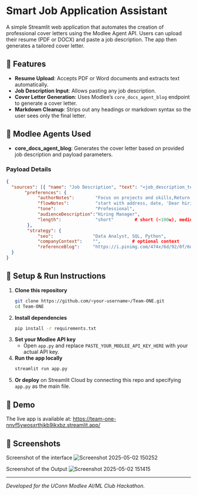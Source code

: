 # Smart Job Application Assistant

A simple Streamlit web application that automates the creation of professional cover letters using the Modlee Agent API. Users can upload their resume (PDF or DOCX) and paste a job description. The app then generates a tailored cover letter.

## 🔧 Features

- **Resume Upload**: Accepts PDF or Word documents and extracts text automatically.
- **Job Description Input**: Allows pasting any job description.
- **Cover Letter Generation**: Uses Modlee’s `core_docs_agent_blog` endpoint to generate a cover letter.
- **Markdown Cleanup**: Strips out any headings or markdown syntax so the user sees only the final letter.

## 🧠 Modlee Agents Used

- **core_docs_agent_blog**: Generates the cover letter based on provided job description and payload parameters.

### Payload Details
```json
{
  "sources": [{ "name": "Job Description", "text": "<job_description_text>" }],
       "preferences": {
            "authorNotes":        "Focus on projects and skills,Return only the plain‑text letter body. Do not include any headings, markdown syntax, or comments.",            # e.g. "Focus on projects and skills"
            "flowNotes":          "start with address, date, 'Dear hiring manager', intro, skills, work experience, projects",            # e.g. "Start with greeting, then match resume"
            "tone":               "Professional",
            "audienceDescription":"Hiring Manager",
            "length":             "short"        # short (~100w), medium (~200w), long
        },
        "strategy": {
            "seo":               "Data Analyst, SQL, Python",            # optional keywords
            "companyContext":    "",            # optional context
            "referenceBlog":     "https://i.pinimg.com/474x/6d/92/0f/6d920f941d41b817c4dc51979f08209e.jpg"             # optional example URL/text
  }
}
```

## 🚀 Setup & Run Instructions

1. **Clone this repository**
   ```bash
   git clone https://github.com/<your-username>/Team-ONE.git
   cd Team-ONE
   ```
2. **Install dependencies**
   ```bash
   pip install -r requirements.txt
   ```
3. **Set your Modlee API key**
   - Open `app.py` and replace `PASTE_YOUR_MODLEE_API_KEY_HERE` with your actual API key.
4. **Run the app locally**
   ```bash
   streamlit run app.py
   ```
5. **Or deploy** on Streamlit Cloud by connecting this repo and specifying `app.py` as the main file.

## 🔗 Demo

The live app is available at: https://team-one-nnvf5ywosxrthjkb9ikxbz.streamlit.app/

## 📸 Screenshots
Screenshot of the interface
![Screenshot 2025-05-02 150252](https://github.com/user-attachments/assets/a292b5cd-681d-46bc-8227-7cfb5fe51e97)

Screenshot of the Output
![Screenshot 2025-05-02 151415](https://github.com/user-attachments/assets/a73b7dc9-e5ca-4e41-8f68-23880196aada)



---

*Developed for the UConn Modlee AI/ML Club Hackathon.*

